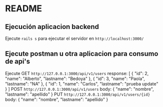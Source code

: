 # README

## Ejecución aplicacion backend

Ejecute `rails s` para ejecutar el servidor en `http://localhost:3000/`

## Ejecute postman u otra aplicacion para consumo de api's

Ejecute GET  `http://127.0.0.1:3000/api/v1/users`
            response: 
                [
                    {
                        "id": 2,
                        "name": "Alberto",
                        "lastname": "Bedoya"
                    },
                    {
                        "id": 3,
                        "name": "Paola",
                        "lastname": "NA"
                    },
                    {
                        "id": 1,
                        "name": "Carlos",
                        "lastname": "prueba update"
                    }
                ]
        POST  `http://127.0.0.1:3000/api/v1/users`
            body: 
                {
                    "name": "nombre",
                    "lastname": "apellido"
                }
        PUT  `http://127.0.0.1:3000/api/v1/users/{id}`   
            body: 
                {
                    "name": "nombre",
                    "lastname": "apellido"
                }